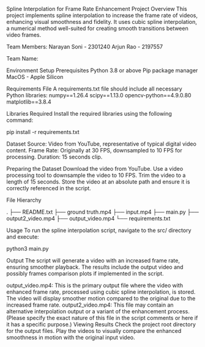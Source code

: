 Spline Interpolation for Frame Rate Enhancement
Project Overview
This project implements spline interpolation to increase the frame rate of videos, enhancing visual smoothness and fidelity. It uses cubic spline interpolation, a numerical method well-suited for creating smooth transitions between video frames.

Team Members:
Narayan Soni - 2301240
Arjun Rao - 2197557

Team Name:

Environment Setup
Prerequisites
Python 3.8 or above
Pip package manager
MacOS - Apple Silicon


Requirements File
A requirements.txt file should include all necessary Python libraries:
numpy==1.26.4
scipy==1.13.0
opencv-python==4.9.0.80
matplotlib==3.8.4

Libraries Required
Install the required libraries using the following command:

pip install -r requirements.txt

Dataset
Source: Video from YouTube, representative of typical digital video content.
Frame Rate: Originally at 30 FPS, downsampled to 10 FPS for processing.
Duration: 15 seconds clip.

Preparing the Dataset
Download the video from YouTube.
Use a video processing tool to downsample the video to 10 FPS.
Trim the video to a length of 15 seconds.
Store the video at an absolute path and ensure it is correctly referenced in the script.

File Hierarchy

.
├── README.txt
├── ground truth.mp4
├── input.mp4
├── main.py
├── output2_video.mp4
├── output_video.mp4
└── requirements.txt



Usage
To run the spline interpolation script, navigate to the src/ directory and execute:

python3 main.py

Output
The script will generate a video with an increased frame rate, ensuring smoother playback. The results include the output video and possibly frames comparison plots if implemented in the script.

output_video.mp4: This is the primary output file where the video with enhanced frame rate, processed using cubic spline interpolation, is stored. The video will display smoother motion compared to the original due to the increased frame rate.
output2_video.mp4: This file may contain an alternative interpolation output or a variant of the enhancement process. (Please specify the exact nature of this file in the script comments or here if it has a specific purpose.)
Viewing Results
Check the project root directory for the output files. Play the videos to visually compare the enhanced smoothness in motion with the original input video.
